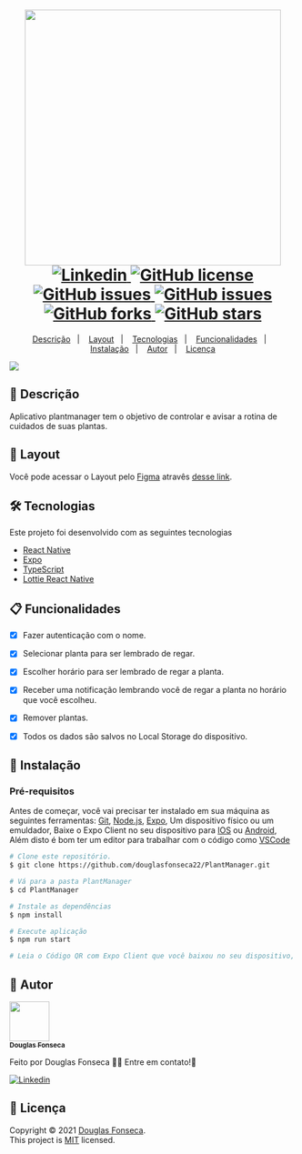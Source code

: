 <h1 align="center">
  <img width="450px" src="./.github/assets/logo.svg" />
  <br />
  <a href="https://www.linkedin.com/in/douglas-fonseca-558ab1187/">
    <img alt="Linkedin" src="https://img.shields.io/badge/-Douglas%20Fonseca-9871F5?label=Linkedin&logo=linkedin&style=flat-square">
 </a>
  <a href="https://github.com/douglasfonseca22/Plantmanager/blob/main/.github/LICENSE.txt">
    <img alt="GitHub license" src="https://img.shields.io/github/license/douglasfonseca22/Plantmanager?logo=mint&style=flat-square">
  </a>
  <a href="https://github.com/douglasfonseca22/Plantmanager/issues">
    <img alt="GitHub issues" src="https://img.shields.io/github/issues/douglasfonseca22/Plantmanager?color=29B6D1&style=flat-square">
  </a>
  <a href="https://github.com/douglasfonseca22/Plantmanager/issues?q=is%3Aissue+is%3Aclosed">
    <img alt="GitHub issues" src="https://badgen.net/github/closed-issues/douglasfonseca22/Plantmanager?color=29B6D1&style=flat-square">
  </a>
  <a href="https://github.com/douglasfonseca22/Plantmanager/network">
    <img alt="GitHub forks" src="https://img.shields.io/github/forks/douglasfonseca22/Plantmanager?color=29B6D1&style=flat-square">
  </a>
  <a href="https://github.com/douglasfonseca22/podcastr-nlw05/stargazers">
    <img alt="GitHub stars" src="https://img.shields.io/github/stars/douglasfonseca22/Plantmanager?color=29B6D1&style=flat-square">
  </a>
</h1>
<p align="center">
  <a href="#page_facing_up-descrição">Descrição</a>&nbsp;&nbsp;&nbsp;|&nbsp;&nbsp;&nbsp;
  <a href="#art-Layout">Layout</a>&nbsp;&nbsp;&nbsp;|&nbsp;&nbsp;&nbsp;
  <a href="#-tecnologias">Tecnologias</a>&nbsp;&nbsp;&nbsp;|&nbsp;&nbsp;&nbsp;
  <a href="#clipboard-Funcionalidades">Funcionalidades</a>&nbsp;&nbsp;&nbsp;|&nbsp;&nbsp;&nbsp;
  <a href="#closed_book-instalação">Instalação</a>&nbsp;&nbsp;&nbsp;|&nbsp;&nbsp;&nbsp;
  <a href="#man-Autor">Autor</a>&nbsp;&nbsp;&nbsp;|&nbsp;&nbsp;&nbsp;
  <a href="#memo-Licença">Licença</a>
</p>

<img src="./.github/assets/plantmanager-updated.svg" />

## :page_facing_up: Descrição
Aplicativo plantmanager tem o objetivo de controlar e avisar a rotina de cuidados de suas plantas.

## :art: Layout
Você pode acessar o Layout pelo <a href="https://www.figma.com">Figma<a> atravês <a href="https://www.figma.com/file/QPhX0N2o3EQIwGej5qJzWA/PlantManager-(Copy)?node-id=0%3A1">desse link<a>.

## 🛠 Tecnologias
Este projeto foi desenvolvido com as seguintes tecnologias

- [React Native](https://reactnative.dev/)
- [Expo](https://expo.io/)
- [TypeScript](https://www.typescriptlang.org/)
- [Lottie React Native](https://docs.expo.io/versions/latest/sdk/lottie/)

## :clipboard: Funcionalidades
- [x] Fazer autenticação com o nome.
- [x] Selecionar planta para ser lembrado de regar.
- [x] Escolher horário para ser lembrado de regar a planta.
- [x] Receber uma notificação lembrando você de regar a planta no horário que você escolheu.
- [x] Remover plantas.
- [x] Todos os dados são salvos no Local Storage do dispositivo.


## :closed_book: Instalação

### Pré-requisitos
Antes de começar, você vai precisar ter instalado em sua máquina as seguintes ferramentas:
[Git](https://git-scm.com), [Node.js](https://nodejs.org/en/), [Expo](https://expo.io/), Um dispositivo físico ou um emuldador, Baixe o Expo Client no seu dispositivo para [IOS](https://apps.apple.com/br/app/expo-go/id982107779) ou [Android](https://play.google.com/store/apps/details?id=host.exp.exponent), Além disto é bom ter um editor para trabalhar com o código como [VSCode](https://code.visualstudio.com/)

```bash
# Clone este repositório.
$ git clone https://github.com/douglasfonseca22/PlantManager.git

# Vá para a pasta PlantManager
$ cd PlantManager

# Instale as dependências
$ npm install 

# Execute aplicação
$ npm run start

# Leia o Código QR com Expo Client que você baixou no seu dispositivo, não se esqueça de colocar o seu endereço ip lan no diretório ./src/services/api na baseURL.
```

## :man: Autor

<a href="https://github.com/douglasfonseca22">
 <img src="https://avatars.githubusercontent.com/u/43036695?s=400&u=501c9a67299f9364ac11401ca96d70250b8e8258&v=4" width="70px;" alt=""/>
 <br />
 <sub><b>Douglas Fonseca</b></sub>
</a>


Feito por Douglas Fonseca :wave::wave: Entre em contato!🚀

<a href="https://www.linkedin.com/in/douglas-fonseca-558ab1187/">
  <img alt="Linkedin" src="https://img.shields.io/badge/-Douglas%20Fonseca-9871F5?label=Linkedin&logo=linkedin&style=flat-square">
</a>


## :memo: Licença

Copyright © 2021 [Douglas Fonseca](https://github.com/douglasfonseca22).<br />
This project is [MIT](./.github/LICENSE.txt) licensed.
